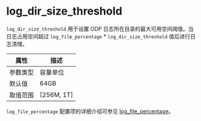 # log_dir_size_threshold

`log_dir_size_threshold` 用于设置 ODP 日志所在目录的最大可用空间阈值。当日志占用空间超过 `log_file_percentage` * `log_dir_size_threshold` 值后进行日志清理。

|  属性    | 描述     |
|----------|---------|
| 参数类型 |   容量单位      |
| 默认值   | 64GB     |
| 取值范围 | [256M, 1T]  |

`log_file_percentage` 配置项的详细介绍可参见 [log_file_percentage](1360.log-file-percentage.md)。
